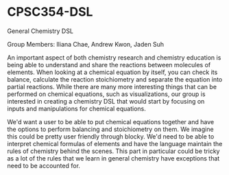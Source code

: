 # CPSC354-DSL
 
General Chemistry DSL

Group Members: Iliana Chae, Andrew Kwon, Jaden Suh

An important aspect of both chemistry research and chemistry education is being able to understand and share the reactions between molecules of elements. When looking at a chemical equation by itself, you can check its balance, calculate the reaction stoichiometry and separate the equation into partial reactions. While there are many more interesting things that can be performed on chemical equations, such as visualizations, our group is interested in creating a chemistry DSL that would start by focusing on inputs and manipulations for chemical equations.

We'd want a user to be able to put chemical equations together and have the options to perform balancing and stoichiometry on them. We imagine this could be pretty user friendly through blocky. We'd need to be able to interpret chemical formulas of elements and have the language maintain the rules of chemistry behind the scenes. This part in particular could be tricky as a lot of the rules that we learn in general chemistry have exceptions that need to be accounted for.